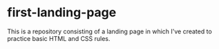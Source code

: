 # first-landing-page
This is a repository consisting of a landing page in which I've created to practice basic HTML and CSS rules. 
